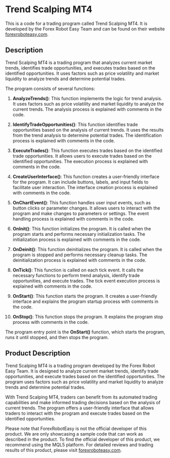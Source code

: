 # Trend Scalping MT4

This is a code for a trading program called Trend Scalping MT4. It is developed by the Forex Robot Easy Team and can be found on their website [forexroboteasy.com](https://forexroboteasy.com).

## Description

Trend Scalping MT4 is a trading program that analyzes current market trends, identifies trade opportunities, and executes trades based on the identified opportunities. It uses factors such as price volatility and market liquidity to analyze trends and determine potential trades.

The program consists of several functions:

1. **AnalyzeTrends()**: This function implements the logic for trend analysis. It uses factors such as price volatility and market liquidity to analyze the current trends. The analysis process is explained with comments in the code.

2. **IdentifyTradeOpportunities()**: This function identifies trade opportunities based on the analysis of current trends. It uses the results from the trend analysis to determine potential trades. The identification process is explained with comments in the code.

3. **ExecuteTrades()**: This function executes trades based on the identified trade opportunities. It allows users to execute trades based on the identified opportunities. The execution process is explained with comments in the code.

4. **CreateUserInterface()**: This function creates a user-friendly interface for the program. It can include buttons, labels, and input fields to facilitate user interaction. The interface creation process is explained with comments in the code.

5. **OnChartEvent()**: This function handles user input events, such as button clicks or parameter changes. It allows users to interact with the program and make changes to parameters or settings. The event handling process is explained with comments in the code.

6. **OnInit()**: This function initializes the program. It is called when the program starts and performs necessary initialization tasks. The initialization process is explained with comments in the code.

7. **OnDeinit()**: This function deinitializes the program. It is called when the program is stopped and performs necessary cleanup tasks. The deinitialization process is explained with comments in the code.

8. **OnTick()**: This function is called on each tick event. It calls the necessary functions to perform trend analysis, identify trade opportunities, and execute trades. The tick event execution process is explained with comments in the code.

9. **OnStart()**: This function starts the program. It creates a user-friendly interface and explains the program startup process with comments in the code.

10. **OnStop()**: This function stops the program. It explains the program stop process with comments in the code.

The program entry point is the **OnStart()** function, which starts the program, runs it until stopped, and then stops the program.

## Product Description

Trend Scalping MT4 is a trading program developed by the Forex Robot Easy Team. It is designed to analyze current market trends, identify trade opportunities, and execute trades based on the identified opportunities. The program uses factors such as price volatility and market liquidity to analyze trends and determine potential trades.

With Trend Scalping MT4, traders can benefit from its automated trading capabilities and make informed trading decisions based on the analysis of current trends. The program offers a user-friendly interface that allows traders to interact with the program and execute trades based on the identified opportunities.

Please note that ForexRobotEasy is not the official developer of this product. We are only showcasing a sample code that can work as described in the product. To find the official developer of this product, we recommend using the MQL5 platform. For detailed reviews and trading results of this product, please visit [forexroboteasy.com](https://forexroboteasy.com/forex-robot-review/trend-scalping-mt4-review-unbiased-look-at-forex-software/).
